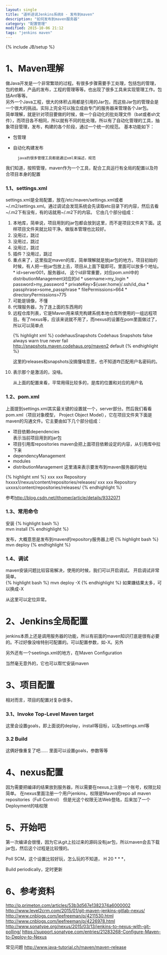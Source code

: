 ```yaml
---
layout: single
title: "道听途说Jenkins系统8 - 发布到maven"
description: "如何发布到maven服务器"
category: "配置管理"
modified: 2015-10-06 21:12
tags: "jenkins maven"
---
```

{% include JB/setup %}
# 1、Maven理解
  做Java开发是一个非常繁琐的过程。有很多步骤需要手工处理，包括包的管理，包的依赖，产品的发布，工程的管理等等。也出现了很多工具来实现管理工作。包括Ant等等。  
  另外一个Java工程，很大的体积占用都是引用的Jar包，而这些Jar包的管理会是一个很大的挑战。实际上完全可以独立成由专门的服务器来管理各个Jar包。  
  简单理解，就是针对项目要做的时候，做一个自动化的批处理文件（bat或者sh文件），而项目各不相同，所以就有不同的批处理。所以有了自动化管理的工具，抽象项目管理，发布，构建的各个阶段，通过一个统一的规范。
  基本功能如下： 

* 包管理
* 自动化构建发布 

		java的很多管理工具都是通过xml来描述，规范

我们知道，按照管理，maven作为一个工具，配合工具运行有全局的配置以及符合项目本身的配置

### 1.1、settings.xml

settings.xml是全局配置，放在/etc/maven/settings.xml或者 ~/.m2/settings.xml。通过调试会发现系统会先读取etc目录下的内容，然后去看~/.m2下有没有，有的话就用~/.m2下的内容。
它由几个部分组成：

1. <localRepository/>
	本地库，简单说，项目用到的jar包都会放到这里，而不是项目文件夹下面。这样项目文件夹就比较干净。做版本管理也比较好。
2. <interactiveMode/>
    没用过，跳过
3. <usePluginRegistry/>
	没用过，跳过
4. <offline/>
	没用过，跳过
5. <pluginGroups/>
	插件？没用过，跳过
6. <servers/>
	重点来了，这里指定maven的库，简单理解就是放jar包的地方。项目初始的时候，有人把一些jar包放上去，项目从上面下载即可。里面可以放多个地址。
	* id>server001，服务器id，
	   这个id非常重要，对应pom.xml中的distributionManagement对应的id
	* username>my_login
    * password>my_password
    * privateKey>${user.home}/.ssh/id_dsa
    * passphrase>some_passphrase
    * filePermissions>664
    * directoryPermissions>775
	
7. <mirrors/>
	可能是镜像，不懂
8. <proxies/>
	代理服务器，为了连上面的东西用的
9. <profiles/>
	远程仓库列表，它是Maven用来填充构建系统本地仓库所使用的一组远程项目。有了nexus等，应该来说就不用了，而nexus的设置在pom里面做过了，所以可以简单点
	
	{% highlight xml %}
	<repository>
          <id>codehausSnapshots</id>
          <name>Codehaus Snapshots</name>
          <releases>
            <enabled>false</enabled>
            <updatePolicy>always</updatePolicy>
            <checksumPolicy>warn</checksumPolicy>
          </releases>
          <snapshots>
            <enabled>true</enabled>
            <updatePolicy>never</updatePolicy>
            <checksumPolicy>fail</checksumPolicy>
          </snapshots>
          <url>http://snapshots.maven.codehaus.org/maven2</url>
          <layout>default</layout>
        </repository>
      </repositories>
      {% endhighlight %}
	
	这里的releases和snapshots没搞懂啥意思，也不知道咋匹配用户名密码的。
	
10. <activeProfiles/>
    表示那个是激活的，没啥。
    
    从上面的配置来看，平常用得比较多的，是库的位置和对应的用户名

### 1.2、pom.xml

上面提到settings.xml其实最关键的设置就一个，server部分。然后我们看看pom.xml（项目对象模型， Project Object Model），它在项目文件夹下面是maven的沟通文件。它主要由如下几个部分组成：

* 项目依赖dependencies  
	表示当前项目用到的jar包
* 项目引用库repositories
	maven会把上面项目依赖设定的内容，从引用库中拉下来
* dependencyManagement
* modules
* distributionManagement
	这里涌来表示要发布到maven服务器的地址
	
{% highlight xml %}
 <repository>
            <id>xxx</id>
            <name>xxx Repository</name>
            <url>hxxxx1/nexus/content/repositories/releases/</url>
        </repository>
		<snapshotRepository>
			<id>xxx</id>
			<name>xxx Repository</name>
			<url>uxxxs/content/repositories/releases/</url>
		</snapshotRepository>
{% endhighlight %}		


参考<http://blog.csdn.net/ithomer/article/details/9332071>

### 1.3、常用命令

安装
{% highlight bash %}   
mvn install
{% endhighlight %}

发布，大概意思是发布到maven的repository服务器上吧
{% highlight bash %}   
mvn deploy
{% endhighlight %}

### 1.4、调试
maven安装问题比较容易解决，使用的时候，我们可以开启调试。
开启调试非常简单。  
{% highlight bash %}
mvn deploy -X
{% endhighlight %}
如果嫌结果太多，可以换成-X

从这里可以定位异常。

# 2、Jenkins全局配置
jenkins本质上还是调用服务器的功能，所以有前面的maven知识打底是很有必要的。不过好像没啥特别可配置的。可以配置参数，如-X。另外

另外还有一个seetings.xml的地方，在Maven Configuration

当然毫无意外的，它也可以帮忙安装maven


# 3、项目配置
相对而言，项目的配置对复杂很多。

### 3.1、Invoke Top-Level Maven target

这里会设置goals，即上面说的deplay，install等目标，以及settings.xml等

### 3.2 Build
这俩好像重复了吧…… 
里面可以设置goals，参数等等


# 4、nexus配置
因为需要把编译的结果放到服务器，所以需要在nexus上注册一个账号，权限比较简单。
在nexus里面注册一个用户jenkins，权限是Maven的repo all maven repositories（Full Control）
但是光这个权限无法Web登陆，后来加了一个Deployment的啥权限


# 5、开始吧
第一次编译会很慢，因为它从git上拉过来的源码没有jar包，所以maven会去下载jar包，然后这个过程是比较慢的。

Poll SCM，这个设置比较好玩，怎么玩的不知道，
H 20 * * *，

Build periodically，定时更新

# 6、参考资料

<http://p.primeton.com/articles/53b3d567e1382374a6000002>
<http://www.level2crm.com/2015/01/git-maven-jenkins-gitlab-nexus/>
<http://www.cnblogs.com/leefreeman/p/4211530.html>
<http://www.cnblogs.com/leefreeman/p/4226978.html>
<http://www.sonatype.org/nexus/2015/03/13/jenkins-to-nexus-with-git-polling/>
<https://support.sonatype.com/entries/21283268-Configure-Maven-to-Deploy-to-Nexus>


常见问题
<http://www.java-tutorial.ch/maven/maven-release>


